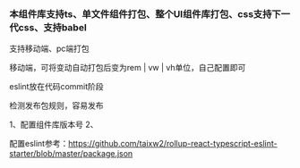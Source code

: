 ### 本组件库支持ts、单文件组件打包、整个UI组件库打包、css支持下一代css、支持babel

支持移动端、pc端打包

移动端，可将变动自动打包后变为rem | vw | vh单位，自己配置即可

eslint放在代码commit阶段

检测发布包规则，容易发布


1、配置组件库版本号
2、

配置eslint参考：https://github.com/taixw2/rollup-react-typescript-eslint-starter/blob/master/package.json